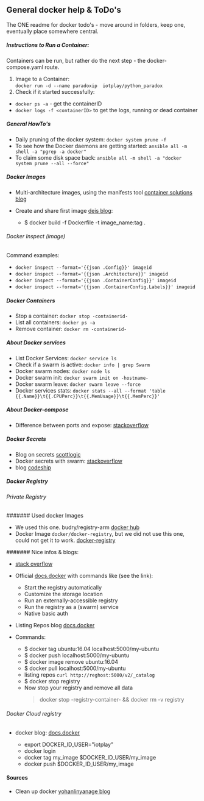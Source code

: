 ## General docker help & ToDo's
The ONE readme for docker todo's - move around in folders, keep one, eventually place somewhere central.

##### Instructions to Run a Container:
Containers can be run, but rather do the next step - the docker-compose.yaml route.

1. Image to a Container:  
`docker run -d --name paradoxip  iotplay/python_paradox`
1. Check if it started successfully:
 * `docker ps -a` - get the containerID
 * `docker logs -f <containerID>` to get the logs, running or dead container

##### General HowTo's
- Daily pruning of the docker system: `docker system prune -f`
- To see how the Docker daemons are getting started: `ansible all -m shell -a "pgrep -a docker" `
- To claim some disk space back: `ansible all -m shell -a "docker system prune --all --force"  `

##### Docker Images
- Multi-architecture images, using the manifests tool [container solutions blog](http://container-solutions.com/multi-arch-docker-images/)

- Create and share first image [deis blog](https://deis.com/blog/2015/creating-sharing-first-docker-image/):
  - $ docker build -f Dockerfile -t image_name:tag .

###### Docker Inspect (image)  
Command examples:  
- `docker inspect --format='{{json .Config}}' imageid`  
- `docker inspect --format='{{json .Architecture}}' imageid`  
- `docker inspect --format='{{json .ContainerConfig}}' imageid`  
- `docker inspect --format='{{json .ContainerConfig.Labels}}' imageid`  

##### Docker Containers
- Stop a container: `docker stop -containerid-`  
- List all containers: `docker ps -a`  
- Remove container: `docker rm -containerid-`  

##### About Docker services  
- List Docker Services:  `docker service ls`  
- Check if a swarm is active: `docker info | grep Swarm`  
- Docker swarm nodes: `docker node ls`  
- Docker swarm init: `docker swarm init on -hostname-`  
- Docker swarm leave: `docker swarm leave --force `  
- Docker services stats: `docker stats --all --format 'table {{.Name}}\t{{.CPUPerc}}\t{{.MemUsage}}\t{{.MemPerc}}'`  

##### About Docker-compose
- Difference between ports and expose:  [stackoverflow](https://stackoverflow.com/questions/40801772/what-is-the-difference-between-docker-compose-ports-vs-expose)  

##### Docker Secrets

- Blog on secrets [scottlogic](http://blog.scottlogic.com/2017/03/01/docker-secrets.html)  
- Docker secrets with swarm:   [stackoverflow](https://stackoverflow.com/questions/42139605/how-do-you-manage-secret-values-with-docker-compose-v3-1)  
- blog [codeship](https://blog.codeship.com/docker-secrets-management/)

##### Docker Registry  

###### Private Registry

####### Used docker Images
- We used this one.  budry/registry-arm [docker hub](https://hub.docker.com/r/budry/registry-arm/)
- Docker Image `docker/docker-registry`, but we did not use this one, could not get it to work.
[docker-registry](https://github.com/docker/docker-registry/blob/master/README.md)  

####### Nice infos & blogs:  

- [stack overflow](https://stackoverflow.com/questions/26026931/setting-up-a-remote-private-docker-registry)  
- Official [docs.docker](https://docs.docker.com/registry/deploying/#basic-configuration) with commands like (see the link):  
  - Start the registry automatically  
  - Customize the storage location  
  - Run an externally-accessible registry  
  - Run the registry as a (swarm) service  
  - Native basic auth  
- Listing Repos blog   [docs.docker](https://docs.docker.com/v1.8/registry/spec/api/#listing-repositories)  


- Commands:  
  - $ docker tag ubuntu:16.04 localhost:5000/my-ubuntu  
  - $ docker push localhost:5000/my-ubuntu  
  - $ docker image remove ubuntu:16.04  
  - $ docker pull localhost:5000/my-ubuntu  
  - listing repos `curl http://reghost:5000/v2/_catalog`
  - $ docker stop registry  
  - Now stop your registry and remove all data
    > docker stop -registry-container- && docker rm -v registry

###### Docker Cloud registry

- docker blog: [docs.docker](https://docs.docker.com/docker-cloud/builds/push-images/)  

  - export DOCKER_ID_USER="iotplay"  
  - docker login
  - docker tag my_image $DOCKER_ID_USER/my_image
  - docker push $DOCKER_ID_USER/my_image




#### Sources
- Clean up docker [yohanlinyanage blog](http://blog.yohanliyanage.com/2015/05/docker-clean-up-after-yourself/)

